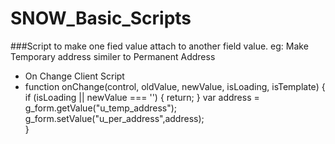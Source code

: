 # SNOW_Basic_Scripts

 ###Script to make one fied value attach to another field value. eg: Make Temporary address similer to Permanent Address
  - On Change Client Script
  - function onChange(control, oldValue, newValue, isLoading, isTemplate) {
      if (isLoading || newValue === '') {
         return;
     }
     var address = g_form.getValue("u_temp_address");
     g_form.setValue("u_per_address",address);   
 }
   

